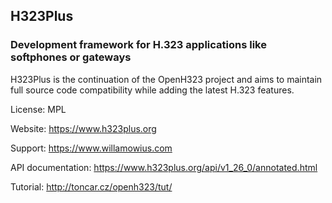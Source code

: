 ## H323Plus

### Development framework for H.323 applications like softphones or gateways

H323Plus is the continuation of the OpenH323 project and aims to maintain full source code compatibility while adding the latest H.323 features.

License: MPL

Website: https://www.h323plus.org

Support: https://www.willamowius.com

API documentation: https://www.h323plus.org/api/v1_26_0/annotated.html

Tutorial: http://toncar.cz/openh323/tut/

